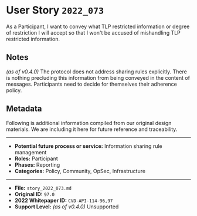 
# User Story `2022_073` #

As a Participant, I want to convey what TLP restricted information or degree of restriction I will accept so that I won't be accused of mishandling TLP restricted information.

## Notes ##

*(as of v0.4.0)*
The protocol does not address sharing rules explicitly. There is nothing precluding this information from being conveyed in the content of messages. Participants need to decide for themselves their adherence policy.


## Metadata ##

Following is additional information compiled from our original design materials.
We are including it here for future reference and traceability.

---

- **Potential future process or service:** Information sharing rule management
- **Roles:** Participant
- **Phases:** Reporting
- **Categories:** Policy, Community, OpSec, Infrastructure

---

- **File:** `story_2022_073.md`
- **Original ID:** `97.0`
- **2022 Whitepaper ID:** `CVD-API-114-96,97`
- **Support Level:** *(as of v0.4.0)* Unsupported
